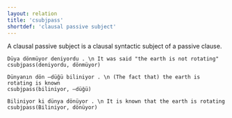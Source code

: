 ```yaml
---
layout: relation
title: 'csubjpass'
shortdef: 'clausal passive subject'
---
```


A clausal passive subject is a clausal syntactic subject of a passive clause.

~~~ sdparse
Düya dönmüyor deniyordu . \n It was said "the earth is not rotating"
csubjpass(deniyordu, dönmüyor)
~~~

~~~ sdparse
Dünyanın dön –düğü biliniyor . \n (The fact that) the earth is rotating is known
csubjpass(biliniyor, –düğü)
~~~

~~~ sdparse
Biliniyor ki dünya dönüyor . \n It is known that the earth is rotating
csubjpass(Biliniyor, dönüyor)
~~~
<!-- Interlanguage links updated St lis 3 20:58:48 CET 2021 -->
